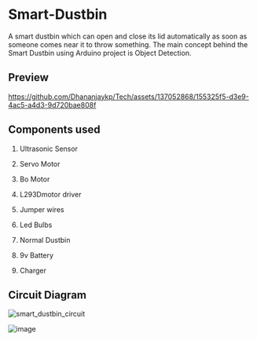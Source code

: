 # Smart-Dustbin
A smart dustbin which can open and close its lid automatically as soon as someone comes near it to throw something.
The main concept behind the Smart Dustbin using Arduino project is Object Detection.

## Preview



https://github.com/Dhananjaykp/Tech/assets/137052868/155325f5-d3e9-4ac5-a4d3-9d720bae808f
## Components used


1.	Ultrasonic Sensor

2.	Servo Motor

3.	Bo Motor

4.	L293Dmotor driver

5.	Jumper wires

6.	Led Bulbs

7.	Normal Dustbin
 
8.	9v Battery

9.	Charger 


## Circuit Diagram

![smart_dustbin_circuit](https://user-images.githubusercontent.com/56248007/119528865-31547380-bd9f-11eb-8535-9605b1661202.png)

![image](https://github.com/Dhananjaykp/Tech/assets/137052868/3a2e3b10-5a12-4656-8dbb-cbdfb079171c)

